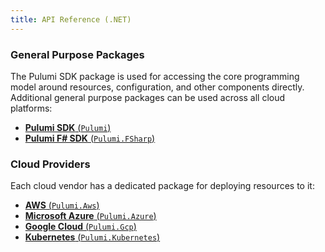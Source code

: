 ```yaml
---
title: API Reference (.NET)
---
```


### General Purpose Packages

The Pulumi SDK package is used for accessing the core programming model around resources, configuration, and other components
directly. Additional general purpose packages can be used across all cloud platforms:

* [**Pulumi SDK** (`Pulumi`)](/docs/reference/pkg/dotnet/Pulumi/Pulumi.html)
* [**Pulumi F# SDK** (`Pulumi.FSharp`)](/docs/reference/pkg/dotnet/Pulumi.FSharp/Pulumi.FSharp.html)

### Cloud Providers

Each cloud vendor has a dedicated package for deploying resources to it:
                      
* [**AWS** (`Pulumi.Aws`)](/docs/reference/pkg/dotnet/Pulumi.Aws/Pulumi.Aws.html)
* [**Microsoft Azure** (`Pulumi.Azure`)](/docs/reference/pkg/dotnet/Pulumi.Azure/Pulumi.Azure.html)
* [**Google Cloud** (`Pulumi.Gcp`)](/docs/reference/pkg/dotnet/Pulumi.Gcp/Pulumi.Gcp.html)
* [**Kubernetes** (`Pulumi.Kubernetes`)](/docs/reference/pkg/dotnet/Pulumi.Kubernetes/Pulumi.Kubernetes.html)

